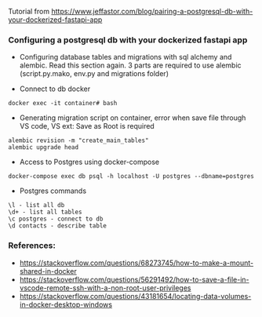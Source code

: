 Tutorial from 
https://www.jeffastor.com/blog/pairing-a-postgresql-db-with-your-dockerized-fastapi-app

### Configuring a postgresql db with your dockerized fastapi app
- Configuring database tables and migrations with sql alchemy and alembic. Read this section again. 3 parts are required to use alembic (script.py.mako, env.py and migrations folder)

- Connect to db docker
```
docker exec -it container# bash
```

- Generating migration script on container, error when save file through VS code, VS ext: Save as Root is required
```
alembic revision -m "create_main_tables" 
alembic upgrade head
```

- Access to Postgres using docker-compose
```
docker-compose exec db psql -h localhost -U postgres --dbname=postgres
```
- Postgres commands
```
\l - list all db
\d+ - list all tables
\c postgres - connect to db
\d contacts - describe table
```


### References:
- https://stackoverflow.com/questions/68273745/how-to-make-a-mount-shared-in-docker
- https://stackoverflow.com/questions/56291492/how-to-save-a-file-in-vscode-remote-ssh-with-a-non-root-user-privileges
- https://stackoverflow.com/questions/43181654/locating-data-volumes-in-docker-desktop-windows